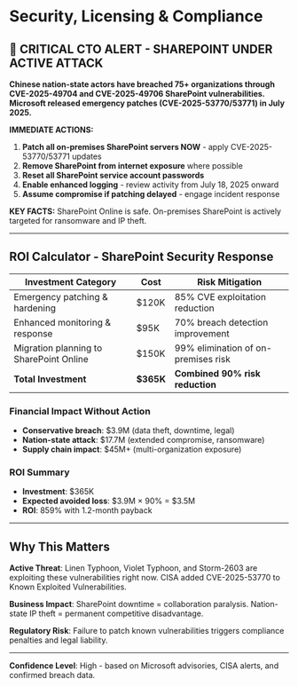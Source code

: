 # Security, Licensing & Compliance

## 🚨 CRITICAL CTO ALERT - SHAREPOINT UNDER ACTIVE ATTACK

**Chinese nation-state actors have breached 75+ organizations through CVE-2025-49704 and CVE-2025-49706 SharePoint vulnerabilities. Microsoft released emergency patches (CVE-2025-53770/53771) in July 2025.**

**IMMEDIATE ACTIONS:**
1. **Patch all on-premises SharePoint servers NOW** - apply CVE-2025-53770/53771 updates
2. **Remove SharePoint from internet exposure** where possible
3. **Reset all SharePoint service account passwords**
4. **Enable enhanced logging** - review activity from July 18, 2025 onward
5. **Assume compromise if patching delayed** - engage incident response

**KEY FACTS:** SharePoint Online is safe. On-premises SharePoint is actively targeted for ransomware and IP theft.

---

## ROI Calculator - SharePoint Security Response

| Investment Category | Cost | Risk Mitigation |
|---------------------|------|-----------------|
| Emergency patching & hardening | $120K | 85% CVE exploitation reduction |
| Enhanced monitoring & response | $95K | 70% breach detection improvement |
| Migration planning to SharePoint Online | $150K | 99% elimination of on-premises risk |
| **Total Investment** | **$365K** | **Combined 90% risk reduction** |

### Financial Impact Without Action
- **Conservative breach**: $3.9M (data theft, downtime, legal)
- **Nation-state attack**: $17.7M (extended compromise, ransomware)
- **Supply chain impact**: $45M+ (multi-organization exposure)

### ROI Summary
- **Investment**: $365K
- **Expected avoided loss**: $3.9M × 90% = $3.5M
- **ROI**: 859% with 1.2-month payback

---

## Why This Matters

**Active Threat**: Linen Typhoon, Violet Typhoon, and Storm-2603 are exploiting these vulnerabilities right now. CISA added CVE-2025-53770 to Known Exploited Vulnerabilities.

**Business Impact**: SharePoint downtime = collaboration paralysis. Nation-state IP theft = permanent competitive disadvantage.

**Regulatory Risk**: Failure to patch known vulnerabilities triggers compliance penalties and legal liability.

---

**Confidence Level**: High - based on Microsoft advisories, CISA alerts, and confirmed breach data.